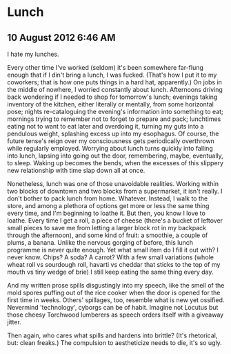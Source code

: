 # Lunch
## 10 August 2012 6:46 AM

I hate my lunches.

Every other time I've worked (seldom) it's been somewhere far-flung enough that if I din't bring a lunch, I was fucked. (That's how I put it to my coworkers; that is how one puts things in a hard hat, apparently.) On jobs in the middle of nowhere, I worried constantly about lunch. Afternoons driving back wondering if I needed to shop for tomorrow's lunch; evenings taking inventory of the kitchen, either literally or mentally, from some horizontal pose; nights re-cataloguing the evening's information into something to eat; mornings trying to remember not to forget to prepare and pack; lunchtimes eating not to want to eat later and overdoing it, turning my guts into a pendulous weight, splashing excess up into my esophagus. Of course, the future tense's reign over my consciousness gets periodically overthrown while regularly employed. Worrying about lunch turns quickly into falling into lunch, lapsing into going out the door, remembering, maybe, eventually, to sleep. Waking up becomes the bends, when the excesses of this slippery new relationship with time slap down all at once.

Nonetheless, lunch was one of those unavoidable realities. Working within two blocks of downtown and two blocks from a supermarket, it isn't really. I don't bother to pack lunch from home. Whatever. Instead, I walk to the store, and among a plethora of options get more or less the same thing every time, and I'm beginning to loathe it. But then, you know I love to loathe. Every time I get a roll, a piece of cheese (there's a bucket of leftover small pieces to save me from letting a larger block rot in my backpack through the afternoon), and some kind of fruit: a smoothie, a couple of plums, a banana. Unlike the nervous gorging of before, this lunch programme is never quite enough. Yet what small item do I fill it out with? I never know. Chips? A soda? A carrot? With a few small variations (whole wheat roll vs sourdough roll, havarti vs cheddar that sticks to the top of my mouth vs tiny wedge of brie) I still keep eating the same thing every day.

And my written prose spills disgustingly into my speech, like the smell of the mold spores puffing out of the rice cooker when the door is opened for the first time in weeks. Others' spillages, too, resemble what is new yet ossified. Nevermind 'technology', cyborgs can be of habit. Imagine not Locutus but those cheesy Torchwood lumberers as speech orders itself with a giveaway jitter.

Then again, who cares what spills and hardens into brittle? (It's rhetorical, but: clean freaks.) The compulsion to aestheticize needs to die, it's so ugly.